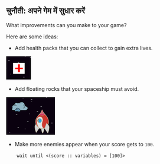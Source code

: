 ## चुनौती: अपने गेम में सुधार करें

What improvements can you make to your game?

Here are some ideas:

+ Add health packs that you can collect to gain extra lives.

![स्क्रीनशॉट](images/invaders-aid.png)

+ Add floating rocks that your spaceship must avoid.

![स्क्रीनशॉट](images/invaders-rocks.png)

+ Make more enemies appear when your score gets to `100`.

```blocks3
    wait until <(score :: variables) = [100]>
```